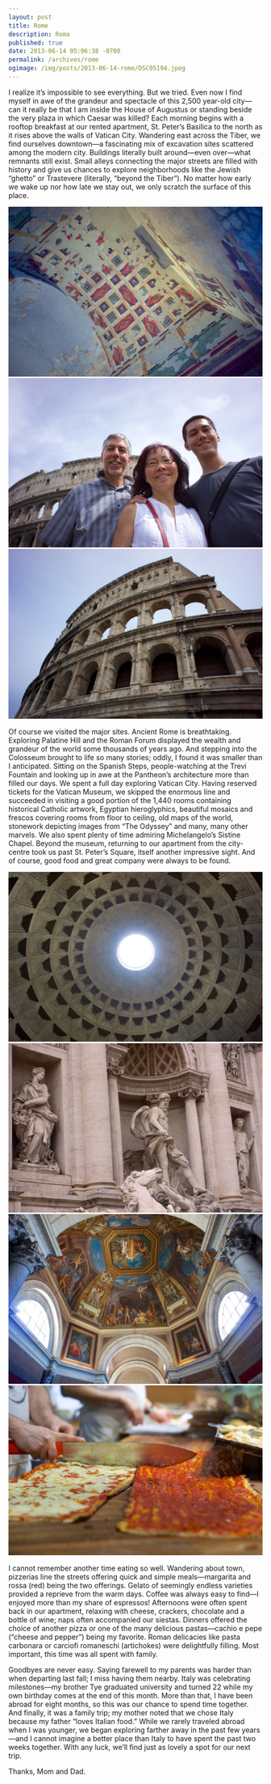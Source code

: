```yaml
---
layout: post
title: Rome
description: Roma
published: true
date: 2013-06-14 05:06:38 -0700
permalink: /archives/rome
ogimage: /img/posts/2013-06-14-rome/DSC05194.jpeg
---
```

I realize it’s impossible to see everything. But we tried. Even now I find myself in awe of the grandeur and spectacle of this 2,500 year-old city—can it really be that I am inside the House of Augustus or standing beside the very plaza in which Caesar was killed? Each morning begins with a rooftop breakfast at our rented apartment, St. Peter’s Basilica to the north as it rises above the walls of Vatican City. Wandering east across the Tiber, we find ourselves downtown—a fascinating mix of excavation sites scattered among the modern city. Buildings literally built around—even over—what remnants still exist. Small alleys connecting the major streets are filled with history and give us chances to explore neighborhoods like the Jewish “ghetto” or Trastevere (literally, “beyond the Tiber”). No matter how early we wake up nor how late we stay out, we only scratch the surface of this place.

![House of Augustus, Palantine Hill][1]
![Family][2]
![Colosseum][3]

Of course we visited the major sites. Ancient Rome is breathtaking. Exploring Palatine Hill and the Roman Forum displayed the wealth and grandeur of the world some thousands of years ago. And stepping into the Colosseum brought to life so many stories; oddly, I found it was smaller than I anticipated. Sitting on the Spanish Steps, people-watching at the Trevi Fountain and looking up in awe at the Pantheon’s architecture more than filled our days. We spent a full day exploring Vatican City. Having reserved tickets for the Vatican Museum, we skipped the enormous line and succeeded in visiting a good portion of the 1,440 rooms containing historical Catholic artwork, Egyptian hieroglyphics, beautiful mosaics and frescos covering rooms from floor to ceiling, old maps of the world, stonework depicting images from “The Odyssey” and many, many other marvels. We also spent plenty of time admiring Michelangelo’s Sistine Chapel. Beyond the museum, returning to our apartment from the city-centre took us past St. Peter’s Square, itself another impressive sight. And of course, good food and great company were always to be found.

![Trevi Fountain][4]
![Pantheon][5]
![Ceiling somewhere in the Vatican Museum][6]
![Pizza][7]

I cannot remember another time eating so well. Wandering about town, pizzerias line the streets offering quick and simple meals—margarita and rossa (red) being the two offerings. Gelato of seemingly endless varieties provided a reprieve from the warm days. Coffee was always easy to find—I enjoyed more than my share of espressos! Afternoons were often spent back in our apartment, relaxing with cheese, crackers, chocolate and a bottle of wine; naps often accompanied our siestas. Dinners offered the choice of another pizza or one of the many delicious pastas—cachio e pepe (“cheese and pepper”) being my favorite. Roman delicacies like pasta carbonara or carciofi romaneschi (artichokes) were delightfully filling. Most important, this time was all spent with family.

Goodbyes are never easy. Saying farewell to my parents was harder than when departing last fall; I miss having them nearby. Italy was celebrating milestones—my brother Tye graduated university and turned 22 while my own birthday comes at the end of this month. More than that, I have been abroad for eight months, so this was our chance to spend time together. And finally, it was a family trip; my mother noted that we chose Italy because my father “loves Italian food.” While we rarely traveled abroad when I was younger, we began exploring farther away in the past few years—and I cannot imagine a better place than Italy to have spent the past two weeks together. With any luck, we’ll find just as lovely a spot for our next trip.

Thanks, Mom and Dad.

[1]: /img/posts/2013-06-14-rome/DSC05065.jpeg
[2]: /img/posts/2013-06-14-rome/DSC05105.jpeg
[3]: /img/posts/2013-06-14-rome/DSC05144.jpeg
[4]: /img/posts/2013-06-14-rome/DSC05194.jpeg
[5]: /img/posts/2013-06-14-rome/DSC05168.jpeg
[6]: /img/posts/2013-06-14-rome/DSC05223.jpeg
[7]: /img/posts/2013-06-14-rome/DSC05267.jpeg